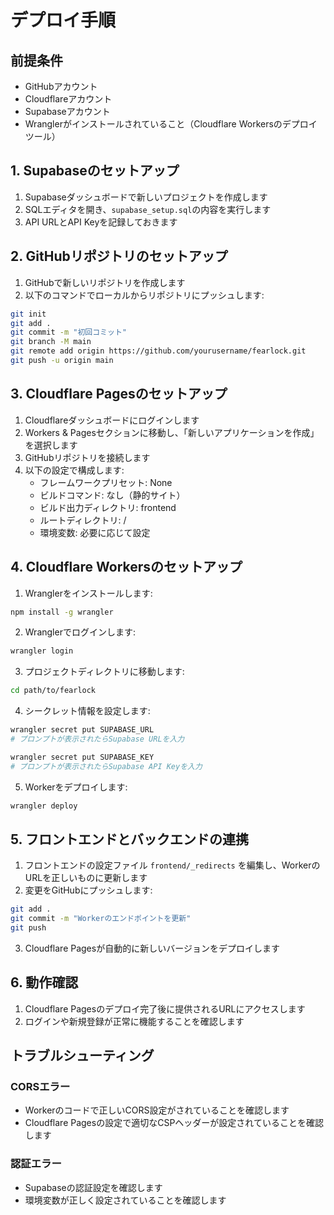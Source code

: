 # デプロイ手順

## 前提条件

- GitHubアカウント
- Cloudflareアカウント
- Supabaseアカウント
- Wranglerがインストールされていること（Cloudflare Workersのデプロイツール）

## 1. Supabaseのセットアップ

1. Supabaseダッシュボードで新しいプロジェクトを作成します
2. SQLエディタを開き、`supabase_setup.sql`の内容を実行します
3. API URLとAPI Keyを記録しておきます

## 2. GitHubリポジトリのセットアップ

1. GitHubで新しいリポジトリを作成します
2. 以下のコマンドでローカルからリポジトリにプッシュします:

```bash
git init
git add .
git commit -m "初回コミット"
git branch -M main
git remote add origin https://github.com/yourusername/fearlock.git
git push -u origin main
```

## 3. Cloudflare Pagesのセットアップ

1. Cloudflareダッシュボードにログインします
2. Workers & Pagesセクションに移動し、「新しいアプリケーションを作成」を選択します
3. GitHubリポジトリを接続します
4. 以下の設定で構成します:
   - フレームワークプリセット: None
   - ビルドコマンド: なし（静的サイト）
   - ビルド出力ディレクトリ: frontend
   - ルートディレクトリ: /
   - 環境変数: 必要に応じて設定

## 4. Cloudflare Workersのセットアップ

1. Wranglerをインストールします:

```bash
npm install -g wrangler
```

2. Wranglerでログインします:

```bash
wrangler login
```

3. プロジェクトディレクトリに移動します:

```bash
cd path/to/fearlock
```

4. シークレット情報を設定します:

```bash
wrangler secret put SUPABASE_URL
# プロンプトが表示されたらSupabase URLを入力

wrangler secret put SUPABASE_KEY
# プロンプトが表示されたらSupabase API Keyを入力
```

5. Workerをデプロイします:

```bash
wrangler deploy
```

## 5. フロントエンドとバックエンドの連携

1. フロントエンドの設定ファイル `frontend/_redirects` を編集し、WorkerのURLを正しいものに更新します
2. 変更をGitHubにプッシュします:

```bash
git add .
git commit -m "Workerのエンドポイントを更新"
git push
```

3. Cloudflare Pagesが自動的に新しいバージョンをデプロイします

## 6. 動作確認

1. Cloudflare Pagesのデプロイ完了後に提供されるURLにアクセスします
2. ログインや新規登録が正常に機能することを確認します

## トラブルシューティング

### CORSエラー
- Workerのコードで正しいCORS設定がされていることを確認します
- Cloudflare Pagesの設定で適切なCSPヘッダーが設定されていることを確認します

### 認証エラー
- Supabaseの認証設定を確認します
- 環境変数が正しく設定されていることを確認します 